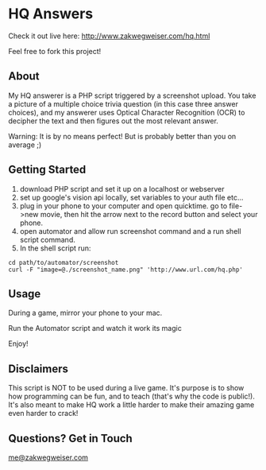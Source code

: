 # HQ Answers

Check it out live here: http://www.zakwegweiser.com/hq.html

Feel free to fork this project!

## About

My HQ answerer is a PHP script triggered by a screenshot upload. You take a picture of a multiple choice trivia question (in this case three answer choices), and my answerer uses Optical Character Recognition (OCR) to decipher the text and then figures out the most relevant answer. 

Warning: It is by no means perfect! But is probably better than you on average ;)

## Getting Started

1) download PHP script and set it up on a localhost or webserver
2) set up google's vision api locally, set variables to your auth file etc...
3) plug in your phone to your computer and open quicktime. go to file->new movie, then hit the arrow next to the record button and select your phone. 
4) open automator and allow run screenshot command and a run shell script command.
5) In the shell script run:
```
cd path/to/automator/screenshot
curl -F "image=@./screenshot_name.png" 'http://www.url.com/hq.php'
```

## Usage

During a game, mirror your phone to your mac. 

Run the Automator script and watch it work its magic

Enjoy!

## Disclaimers

This script is NOT to be used during a live game. It's purpose is to show how programming can be fun, and to teach (that's why the code is public!). It's also meant to make HQ work a little harder to make their amazing game even harder to crack!

## Questions? Get in Touch

me@zakwegweiser.com
